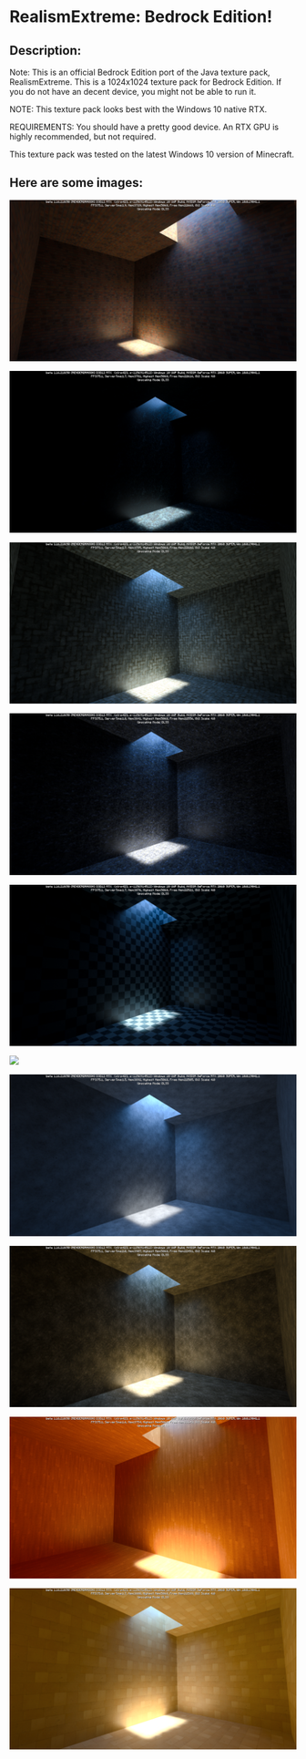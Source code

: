 # RealismExtreme: Bedrock Edition!

## Description:
Note: This is an official Bedrock Edition port of the Java texture pack, RealismExtreme. This is a 1024x1024 texture pack for Bedrock Edition. If you do not have an decent device, you might not be able to run it.

NOTE: This texture pack looks best with the Windows 10 native RTX.

REQUIREMENTS: You should have a pretty good device. An RTX GPU is highly recommended, but not required.

This texture pack was tested on the latest Windows 10 version of Minecraft.

## Here are some images:
![ ](/images/Bricks.png)

![ ](/images/Bedrock.png)

![ ](/images/ChisledStoneBricks.png)

![ ](/images/Cobblestone.png)

![ ](/images/CyanTerracotta.png)

![ ](/images/DarkPrismarine.png)

![ ](/images/IronBlocks.png)

![ ](/images/LightGrayConcrete.png)

![ ](/images/OakPlanks.png)

![ ](/images/Quartz.png)
